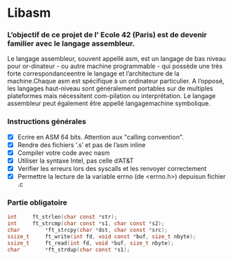 # Libasm

### L’objectif de ce projet de l' Ecole 42 (Paris) est de devenir familier avec le langage assembleur.

Le langage assembleur, souvent appellé asm, est un langage de bas niveau pour or-dinateur - ou autre machine programmable - qui possède une très forte correspondanceentre le langage et l’architecture de la machine.Chaque asm est spécifique à un ordinateur particulier. A l’opposé, les langages haut-niveau sont généralement portables sur de multiples plateformes mais nécessitent com-pilation ou interprétation. Le langage assembleur peut également être appellé langagemachine symbolique.


### Instructions générales

- [x] Ecrire en ASM 64 bits. Attention aux "calling convention".
- [x] Rendre des fichiers ’.s’ et pas de l’asm inline
- [x] Compiler votre code avec nasm
- [x] Utiliser la syntaxe Intel, pas celle d’AT&T
- [x] Verifier les erreurs lors des syscalls et les renvoyer correctement
- [x] Permettre la lecture de la variable errno (de <errno.h>) depuisun fichier .c

### Partie obligatoire

```C
int		ft_strlen(char const *str);
int		ft_strcmp(char const *s1, char const *s2);
char		*ft_strcpy(char *dst, char const *src);
ssize_t		ft_write(int fd, void const *buf, size_t nbyte);
ssize_t		ft_read(int fd, void *buf, size_t nbyte);
char		*ft_strdup(char const *s1);
```
